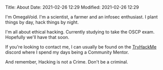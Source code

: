 Title: About
Date: 2021-02-26 12:29
Modified: 2021-02-26 12:29

I'm OmegaVoid. I'm a scientist, a farmer and an infosec enthusiast.
I plant things by day, hack things by night.

I'm all about ethical hacking. Currently studying to take the OSCP exam. Hopefully we'll have that soon.

If you're looking to contact me, I can usually be found on the [TryHackMe](https://discord.com/invite/tryhackme) discord where I spend my days being a Community Mentor.

And remember, Hacking is not a Crime. Don't be a criminal.